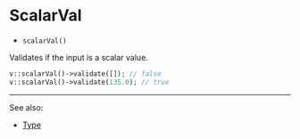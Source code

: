 # ScalarVal

- `scalarVal()`

Validates if the input is a scalar value.

```php
v::scalarVal()->validate([]); // false
v::scalarVal()->validate(135.0); // true
```

***
See also:

  * [Type](Type.md)
